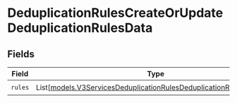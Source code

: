 # DeduplicationRulesCreateOrUpdateDeduplicationRulesData


## Fields

| Field                                                                                                                                    | Type                                                                                                                                     | Required                                                                                                                                 | Description                                                                                                                              |
| ---------------------------------------------------------------------------------------------------------------------------------------- | ---------------------------------------------------------------------------------------------------------------------------------------- | ---------------------------------------------------------------------------------------------------------------------------------------- | ---------------------------------------------------------------------------------------------------------------------------------------- |
| `rules`                                                                                                                                  | List[[models.V3ServicesDeduplicationRulesDeduplicationRuleResponse](../models/v3servicesdeduplicationrulesdeduplicationruleresponse.md)] | :heavy_check_mark:                                                                                                                       | N/A                                                                                                                                      |